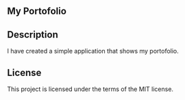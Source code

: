 ## My Portofolio



## Description
I have created a simple application that shows my portofolio.

 
## License

This project is licensed under the terms of the MIT license.
